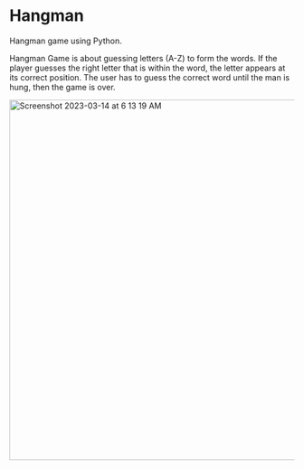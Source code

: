 # Hangman

Hangman game using Python.

Hangman Game is about guessing letters (A-Z) to form the words. If the player guesses the right letter that is within the word, the letter appears at its correct position. The user has to guess the correct word until the man is hung, then the game is over.


<img width="638" alt="Screenshot 2023-03-14 at 6 13 19 AM" src="https://user-images.githubusercontent.com/54011799/224863419-582c864b-576a-499a-bb43-e49c931dacc7.png">
